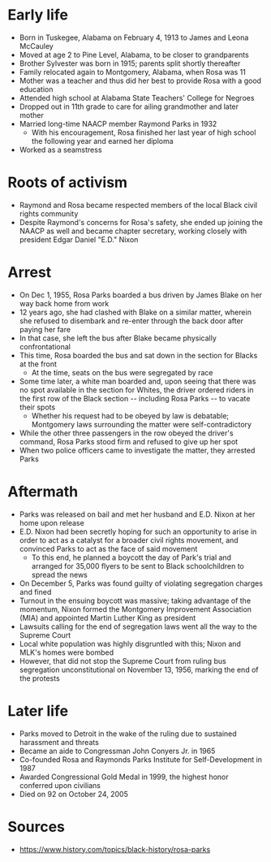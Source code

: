 # Early life

- Born in Tuskegee, Alabama on February 4, 1913 to James and Leona McCauley
- Moved at age 2 to Pine Level, Alabama, to be closer to grandparents
- Brother Sylvester was born in 1915; parents split shortly thereafter
- Family relocated again to Montgomery, Alabama, when Rosa was 11
- Mother was a teacher and thus did her best to provide Rosa with a good education
- Attended high school at Alabama State Teachers' College for Negroes
- Dropped out in 11th grade to care for ailing grandmother and later mother
- Married long-time NAACP member Raymond Parks in 1932
	- With his encouragement, Rosa finished her last year of high school the following year and earned her diploma
- Worked as a seamstress

# Roots of activism

- Raymond and Rosa became respected members of the local Black civil rights community
- Despite Raymond's concerns for Rosa's safety, she ended up joining the NAACP as well and became chapter secretary, working closely with president Edgar Daniel "E.D." Nixon

# Arrest

- On Dec 1, 1955, Rosa Parks boarded a bus driven by James Blake on her way back home from work
- 12 years ago, she had clashed with Blake on a similar matter, wherein she refused to disembark and re-enter through the back door after paying her fare
- In that case, she left the bus after Blake became physically confrontational
- This time, Rosa boarded the bus and sat down in the section for Blacks at the front
	- At the time, seats on the bus were segregated by race
- Some time later, a white man boarded and, upon seeing that there was no spot available in the section for Whites, the driver ordered riders in the first row of the Black section -- including Rosa Parks -- to vacate their spots
	- Whether his request had to be obeyed by law is debatable; Montgomery laws surrounding the matter were self-contradictory
- While the other three passengers in the row obeyed the driver's command, Rosa Parks stood firm and refused to give up her spot
- When two police officers came to investigate the matter, they arrested Parks

# Aftermath

- Parks was released on bail and met her husband and E.D. Nixon at her home upon release
- E.D. Nixon had been secretly hoping for such an opportunity to arise in order to act as a catalyst for a broader civil rights movement, and convinced Parks to act as the face of said movement
	- To this end, he planned a boycott the day of Park's trial and arranged for 35,000 flyers to be sent to Black schoolchildren to spread the news
- On December 5, Parks was found guilty of violating segregation charges and fined
- Turnout in the ensuing boycott was massive; taking advantage of the momentum, Nixon formed the Montgomery Improvement Association (MIA) and appointed Martin Luther King as president
- Lawsuits calling for the end of segregation laws went all the way to the Supreme Court
- Local white population was highly disgruntled with this; Nixon and MLK's homes were bombed
- However, that did not stop the Supreme Court from ruling bus segregation unconstitutional on November 13, 1956, marking the end of the protests 

# Later life

- Parks moved to Detroit in the wake of the ruling due to sustained harassment and threats
- Became an aide to Congressman John Conyers Jr. in 1965
- Co-founded Rosa and Raymonds Parks Institute for Self-Development in 1987
- Awarded Congressional Gold Medal in 1999, the highest honor conferred upon civilians
- Died on 92 on October 24, 2005

# Sources

- https://www.history.com/topics/black-history/rosa-parks
